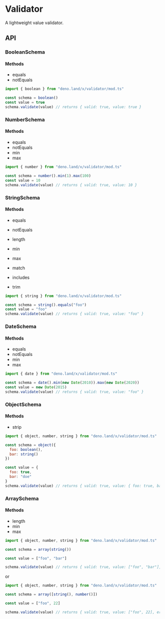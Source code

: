 # Validator
A lightweight value validator.

## API

### BooleanSchema
#### Methods
- equals
- notEquals

```js
import { boolean } from "deno.land/x/validator/mod.ts"

const schema = boolean()
const value = true
schema.validate(value) // returns { valid: true, value: true }
```

### NumberSchema
#### Methods
- equals
- notEquals
- min
- max

```js
import { number } from "deno.land/x/validator/mod.ts"

const schema = number().min(1).max(100)
const value = 10
schema.validate(value) // returns { valid: true, value: 10 }
```

### StringSchema
#### Methods
- equals
- notEquals
- length
- min
- max
- match
- includes

- trim

```js
import { string } from "deno.land/x/validator/mod.ts"

const schema = string().equals("foo")
const value = "foo"
schema.validate(value) // returns { valid: true, value: "foo" }
```

### DateSchema
#### Methods
- equals
- notEquals
- min
- max

```js
import { date } from "deno.land/x/validator/mod.ts"

const schema = date().min(new Date(2010)).max(new Date(2020))
const value = new Date(2015)
schema.validate(value) // returns { valid: true, value: "foo" }
```

### ObjectSchema
#### Methods
- strip

```js
import { object, number, string } from "deno.land/x/validator/mod.ts"

const schema = object({
  foo: boolean(),
  bar: string()
})

const value = {
  foo: true,
  bar: "doe"
}
schema.validate(value) // returns { valid: true, value: { foo: true, bar: "doe" }, errors, {} }
```

### ArraySchema
#### Methods
- length
- min
- max

```js
import { object, number, string } from "deno.land/x/validator/mod.ts"

const schema = array(string())

const value = ["foo", "bar"]

schema.validate(value) // returns { valid: true, value: ["foo", "bar"], errors, {} }
```
or
```js
import { object, number, string } from "deno.land/x/validator/mod.ts"

const schema = array([string(), number()])

const value = ["foo", 22]

schema.validate(value) // returns { valid: true, value: ["foo", 22], errors, {} }
```
